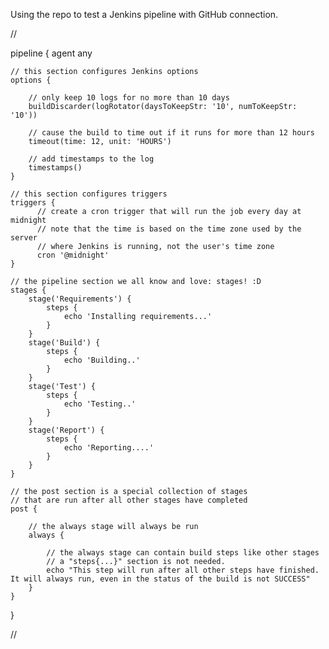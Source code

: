 Using the repo to test a Jenkins pipeline with GitHub connection. 


//

pipeline {
    agent any

    // this section configures Jenkins options
    options {

        // only keep 10 logs for no more than 10 days
        buildDiscarder(logRotator(daysToKeepStr: '10', numToKeepStr: '10'))

        // cause the build to time out if it runs for more than 12 hours
        timeout(time: 12, unit: 'HOURS')

        // add timestamps to the log
        timestamps()
    }

    // this section configures triggers
    triggers {
          // create a cron trigger that will run the job every day at midnight
          // note that the time is based on the time zone used by the server
          // where Jenkins is running, not the user's time zone
          cron '@midnight'
    }

    // the pipeline section we all know and love: stages! :D
    stages {
        stage('Requirements') {
            steps {
                echo 'Installing requirements...'
            }
        }
        stage('Build') {
            steps {
                echo 'Building..'
            }
        }
        stage('Test') {
            steps {
                echo 'Testing..'
            }
        }
        stage('Report') {
            steps {
                echo 'Reporting....'
            }
        }
    }

    // the post section is a special collection of stages
    // that are run after all other stages have completed
    post {

        // the always stage will always be run
        always {

            // the always stage can contain build steps like other stages
            // a "steps{...}" section is not needed.
            echo "This step will run after all other steps have finished.  It will always run, even in the status of the build is not SUCCESS"
        }
    }
}


//

